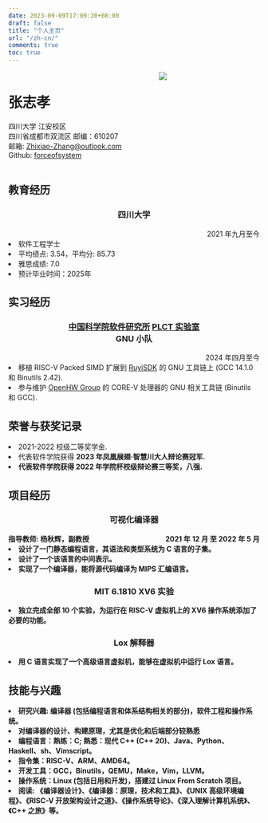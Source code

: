 ```yaml
---
date: 2023-09-09T17:09:20+08:00
draft: false
title: "个人主页"
url: "/zh-cn/"
comments: true
toc: true
---
```


<img width="100%" height="2" src="/resources/blackbar.png">

<div style="display: flex;">
    <div style="width: 60%">
                <h1>张志孝</h1>
                <p>
                    四川大学 江安校区<br>
                    四川省成都市双流区 邮编：610207<br>
                    邮箱: <a href="Zhixiao-Zhang@outlook.com">Zhixiao-Zhang@outlook.com</a><br>
                    Github: <a href="https://github.com/forceofsystem">forceofsystem</a><br>
                </p>
    </div>
    <div style="width: 40%">
            <img src="/resources/icon.jpeg">
    </div>
</div>

<img width="100%" height="2" src="/resources/blackbar.png">

## 教育经历

<div style="text-align: center">
<h3>四川大学</h3>
</div>
<div style="text-align: right">2021 年九月至今</div>
<li> 软件工程学士</li>
<li> 平均绩点: 3.54，平均分: 85.73</li>
<li> 雅思成绩: 7.0 </li>
<li> 预计毕业时间：2025年

<img width="100%" height="2" src="/resources/blackbar.png">

## 实习经历
<div>
  <div style="text-align: center">
    <h3>
    <a href=http://www.is.cas.cn>中国科学院软件研究所</a>
    <a href="https://plctlab.org/zh/">PLCT 实验室</a><br>
    GNU 小队
    </h3>
  </div>
  <div style="text-align: right">2024 年四月至今</div>
</div>
<li> 移植 RISC-V Packed SIMD 扩展到 <a href="https://ruyisdk.org/en/")>RuyiSDK</a> 的 GNU  工具链上 (GCC 14.1.0 和 Binutils 2.42).</li>
<li> 参与维护 <a href="https://www.openhwgroup.org">OpenHW Group</a> 的 CORE-V 处理器的 GNU 相关工具链 (Binutils 和 GCC).

<img width="100%" height="2" src="/resources/blackbar.png">

<h2>荣誉与获奖记录</h2>
<li>2021-2022 校级二等奖学金.</li>
<li>代表软件学院获得 <b>2023 年凤凰展翅·智慧川大人辩论赛冠军.</li>
<li>代表软件学院获得 2022 年学院杯校级辩论赛三等奖，八强.

<img width="100%" height="2" src="/resources/blackbar.png">

## 项目经历

<div>
  <div style="text-align: center">
    <h3>可视化编译器</h3>
  </div>
  <div style="display: flex;">
    <div style="flex :1; margin-left: auto;">指导教师: 杨秋辉，副教授</div>
    <div style="text-align: right">2021 年 12 月 至 2022 年 5 月</div>
  </div>
</div>
<li>设计了一门静态编程语言，其语法和类型系统为 C 语言的子集。</li>
<li>设计了一个该语言的中间表示。</li>
<li>实现了一个编译器，能将源代码编译为 MIPS 汇编语言。</li>

<div>
  <div style="text-align: center">
    <h3>MIT 6.1810 XV6 实验</h3>
  </div>
</div>
<li>独立完成全部 10 个实验，为运行在 RISC-V 虚拟机上的 XV6 操作系统添加了必要的功能。</li>

<div>
  <div style="text-align: center">
    <h3>Lox 解释器</h3>
  </div>
</div>
<li>用 C 语言实现了一个高级语言虚拟机，能够在虚拟机中运行 Lox 语言。

<img width="100%" height="2" src="/resources/blackbar.png">

## 技能与兴趣

<li> 研究兴趣: 编译器 (包括编程语言和体系结构相关的部分)，软件工程和操作系统。</li>
<li>对编译器的设计、构建原理，尤其是优化和后端部分较熟悉</li>
<li>编程语言：<b>熟练</b>：C; <b>熟悉</b>：现代 C++ (C++ 20)、Java、Python、Haskell、sh、Vimscript。</li>
<li>指令集：RISC-V、ARM、AMD64。</li>
<li>开发工具：GCC，Binutils，QEMU，Make，Vim，LLVM。</li>
<li>操作系统：Linux (包括日用和开发)，搭建过 Linux From Scratch 项目。</li>
<li>阅读: 《编译器设计》、《编译器：原理，技术和工具》、《UNIX 高级环境编程》、《RISC-V 开放架构设计之道》、《操作系统导论》、《深入理解计算机系统》、《C++ 之旅》等。

<img width="100%" height="2" src="/resources/blackbar.png">
